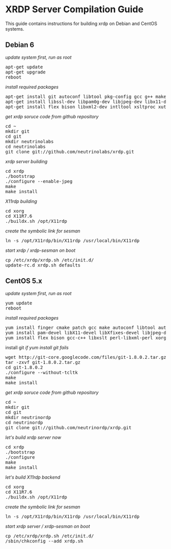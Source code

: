 # XRDP Server Compilation Guide
This guide contains instructions for building xrdp on Debian and CentOS systems.

## Debian 6
_update system first, run as root_
<pre>
apt-get update
apt-get upgrade
reboot
</pre>

_install required packages_
<pre>
apt-get install git autoconf libtool pkg-config gcc g++ make
apt-get install libssl-dev libpam0g-dev libjpeg-dev libx11-dev libxfixes-dev libxrandr-dev 
apt-get install flex bison libxml2-dev intltool xsltproc xutils-dev python-libxml2 g++ xutils
</pre>

_get xrdp soruce code from github repository_
<pre>
cd ~
mkdir git
cd git
mkdir neutrinolabs
cd neutrinolabs
git clone git://github.com/neutrinolabs/xrdp.git
</pre>

_xrdp server building_
<pre>
cd xrdp
./bootstrap
./configure --enable-jpeg
make
make install
</pre>

_X11rdp building_
<pre>
cd xorg
cd X11R7.6
./buildx.sh /opt/X11rdp
</pre>
_create the symbolic link for sesman_
<pre>
ln -s /opt/X11rdp/bin/X11rdp /usr/local/bin/X11rdp
</pre>

_start xrdp / xrdp-sesman on boot_
<pre>
cp /etc/xrdp/xrdp.sh /etc/init.d/
update-rc.d xrdp.sh defaults
</pre>

## CentOS 5.x
_update system first, run as root_
<pre>
yum update
reboot
</pre>

_install required packages_
<pre>
yum install finger cmake patch gcc make autoconf libtool automake pkgconfig openssl-devel gettext file
yum install pam-devel libX11-devel libXfixes-devel libjpeg-devel libXrandr-devel
yum install flex bison gcc-c++ libxslt perl-libxml-perl xorg-x11-font-utils 
</pre>

install git
_if yum install git fails_
<pre>
wget http://git-core.googlecode.com/files/git-1.8.0.2.tar.gz
tar -zxvf git-1.8.0.2.tar.gz
cd git-1.8.0.2
./configure --without-tcltk
make
make install
</pre>

_get xrdp soruce code from github repository_
<pre>
cd ~
mkdir git
cd git
mkdir neutrinordp
cd neutrinordp
git clone git://github.com/neutrinordp/xrdp.git
</pre>

_let's build xrdp server now_
<pre>
cd xrdp
./bootstrap
./configure
make
make install
</pre>

_let's build X11rdp backend_
<pre>
cd xorg
cd X11R7.6
./buildx.sh /opt/X11rdp
</pre>

_create the symbolic link for sesman_
<pre>
ln -s /opt/X11rdp/bin/X11rdp /usr/local/bin/X11rdp
</pre>

_start xrdp server / xrdp-sesman on boot_
<pre>
cp /etc/xrdp/xrdp.sh /etc/init.d/
/sbin/chkconfig --add xrdp.sh
</pre>